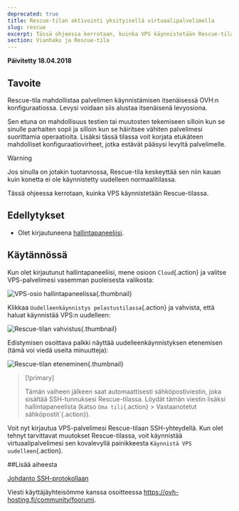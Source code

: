 ```yaml
---
deprecated: true
title: Rescue-tilan aktivointi yksityisellä virtuaalipalvelimella
slug: rescue
excerpt: Tässä ohjeessa kerrotaan, kuinka VPS käynnistetään Rescue-tilassa.
section: Vianhaku ja Rescue-tila
---
```


**Päivitetty 18.04.2018**

## Tavoite

Rescue-tila mahdollistaa palvelimen käynnistämisen itsenäisessä OVH:n konfiguraatiossa. Levysi voidaan siis alustaa itsenäisenä levyosiona. 

Sen etuna on mahdollisuus testien tai muutosten tekemiseen silloin kun se sinulle parhaiten sopii ja silloin kun se häiritsee vähiten palvelimesi suorittamia operaatioita. Lisäksi tässä tilassa voit korjata etukäteen mahdolliset konfiguraatiovirheet, jotka estävät pääsysi levyltä palvelimelle.

>[!warning]
>
> Jos sinulla on jotakin tuotannossa, Rescue-tila keskeyttää sen niin kauan kuin konetta ei ole käynnistetty uudelleen normaalitilassa. 
> 

Tässä ohjeessa kerrotaan, kuinka VPS käynnistetään Rescue-tilassa.

## Edellytykset

- Olet kirjautuneena [hallintapaneeliisi](https://www.ovh.com/auth/?action=gotomanager).


## Käytännössä

Kun olet kirjautunut hallintapaneeliisi, mene osioon `Cloud`{.action} ja valitse VPS-palvelimesi vasemman puoleisesta valikosta: 

![VPS-osio hallintapaneelissa](images/vps_rescue1.png){.thumbnail}

Klikkaa `Uudelleenkäynnistys pelastustilassa`{.action} ja vahvista, että haluat käynnistää VPS:n uudelleen:

![Rescue-tilan vahvistus](images/vps_rescue2.png){.thumbnail}

Edistymisen osoittava palkki näyttää uudelleenkäynnistyksen etenemisen (tämä voi viedä useita minuutteja):

![Rescue-tilan eteneminen](images/rescue_task.png){.thumbnail}

> [!primary]
>
>Tämän vaiheen jälkeen saat automaattisesti sähköpostiviestin, joka sisältää SSH-tunnuksesi Rescue-tilassa. Löydät tämän viestin lisäksi hallintapaneelista (katso `Oma tili`{.action} > Vastaanotetut sähköpostit`{.action}).
> 

Voit nyt kirjautua VPS-palvelimesi Rescue-tilaan SSH-yhteydellä. Kun olet tehnyt tarvittavat muutokset Rescue-tilassa, voit käynnistää virtuaalipalvelimesi sen kovalevyllä painikkeesta `Käynnistä VPS uudelleen`{.action}.


##Lisää aiheesta

[Johdanto SSH-protokollaan](https://docs.ovh.com/fi/dedicated/ssh-johdanto/)

Viesti käyttäjäyhteisömme kanssa osoitteessa <https://ovh-hosting.fi/community/foorumi>.